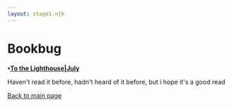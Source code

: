 ```yaml
---
layout: stage1.njk
--- 
```

<link rel="stylesheet" href="../styles.css">

# Bookbug

**•<u>To the Lighthouse|July</u>**

Haven't read it before, hadn't heard of it before, but i hope it's a good read


[Back to main page](../index.html)